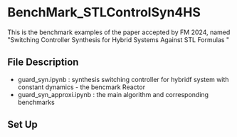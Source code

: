 # BenchMark_STLControlSyn4HS
This is the benchmark examples of the paper accepted by FM 2024, named "Switching Controller Synthesis for Hybrid Systems Against STL Formulas
"

## File Description

- guard_syn.ipynb : synthesis switching controller for hybridf system with constant dynamics - the bencmark $\mathsf{Reactor}$
- guard_syn_approxi.ipynb : the main algorithm and corresponding benchmarks 
## Set Up

